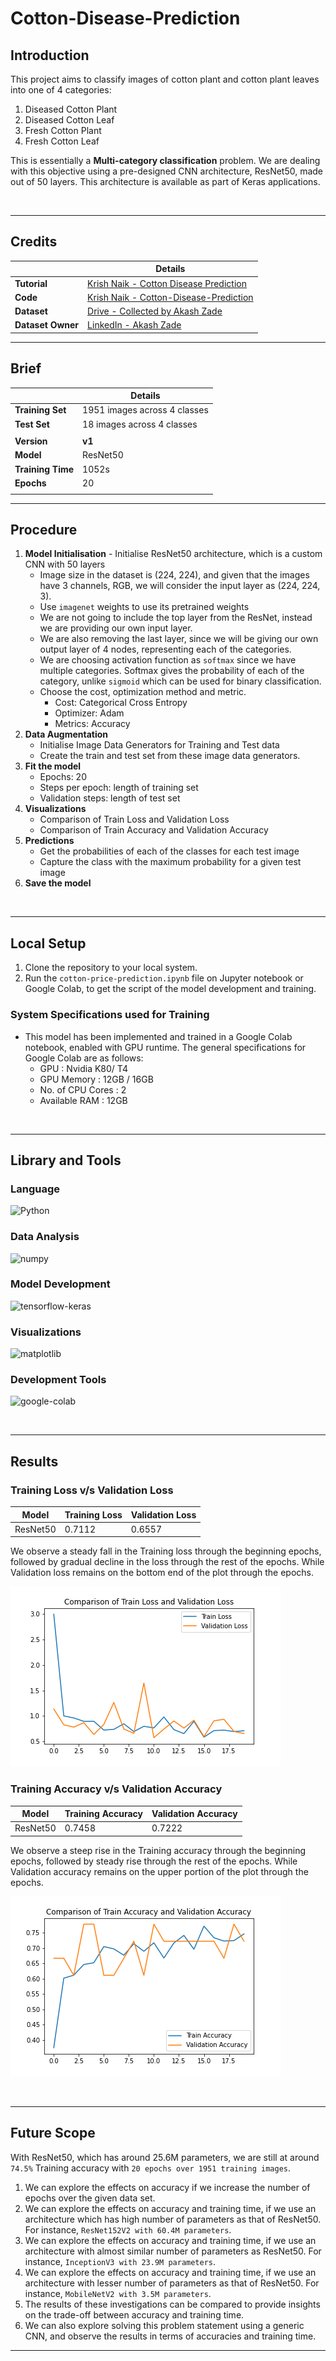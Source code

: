 # Cotton-Disease-Prediction

## Introduction

This project aims to classify images of cotton plant and cotton plant leaves into one of 4 categories:
1. Diseased Cotton Plant
2. Diseased Cotton Leaf
3. Fresh Cotton Plant
4. Fresh Cotton Leaf

This is essentially a **Multi-category classification** problem. We are dealing with this objective using a pre-designed CNN architecture, ResNet50, made out of 50 layers. This architecture is available as part of Keras applications.

<br><hr>

## Credits

|              | Details |
|--------------|--------------------------------------------------------------------------------------------------------------------|
| **Tutorial** | [Krish Naik - Cotton Disease Prediction](https://www.youtube.com/watch?v=-vDwY1kOfNw)                              |
| **Code**     | [Krish Naik - Cotton-Disease-Prediction](https://github.com/krishnaik06/Cotton-Disease-Prediction-Deep-Learning)   |
| **Dataset**  | [Drive - Collected by Akash Zade](https://drive.google.com/drive/folders/1vdr9CC9ChYVW2iXp6PlfyMOGD-4Um1ue)        |
| **Dataset Owner**  | [LinkedIn - Akash Zade](https://www.linkedin.com/in/ai-engineer-az/)                                         |

<hr>

## Brief

|                   | **Details**                  |
|-------------------|------------------------------|
| **Training Set**  | 1951 images across 4 classes |
| **Test Set**      | 18 images across 4 classes   |
|                   |                              |
| **Version**       | **v1**                       |
| **Model**         | ResNet50                     |
| **Training Time** | 1052s                        |
| **Epochs**        | 20                           |
|                   |                              |

<hr>

## Procedure

1. **Model Initialisation** - Initialise ResNet50 architecture, which is a custom CNN with 50 layers
   - Image size in the dataset is (224, 224), and given that the images have 3 channels, RGB, we will consider the input layer as (224, 224, 3).
   - Use `imagenet` weights to use its pretrained weights
   - We are not going to include the top layer from the ResNet, instead we are providing our own input layer.
   - We are also removing the last layer, since we will be giving our own output layer of 4 nodes, representing each of the categories.
   - We are choosing activation function as `softmax` since we have multiple categories. Softmax gives the probability of each of the category, unlike `sigmoid` which can be used for binary classification.
   - Choose the cost, optimization method and metric.
     - Cost: Categorical Cross Entropy
     - Optimizer: Adam
     - Metrics: Accuracy
2. **Data Augmentation**
      - Initialise Image Data Generators for Training and Test data
      - Create the train and test set from these image data generators.
3. **Fit the model**
   - Epochs: 20
   - Steps per epoch: length of training set
   - Validation steps: length of test set
4. **Visualizations**
   - Comparison of Train Loss and Validation Loss
   - Comparison of Train Accuracy and Validation Accuracy
5. **Predictions**
   - Get the probabilities of each of the classes for each test image
   - Capture the class with the maximum probability for a given test image
6. **Save the model**

<br><hr>

## Local Setup

1. Clone the repository to your local system.
2. Run the `cotton-price-prediction.ipynb` file on Jupyter notebook or Google Colab, to get the script of the model development and training.

### System Specifications used for Training
- This model has been implemented and trained in a Google Colab notebook, enabled with GPU runtime. The general specifications for Google Colab are as follows:
  - GPU : Nvidia K80/ T4
  - GPU Memory : 12GB / 16GB
  - No. of CPU Cores : 2
  - Available RAM : 12GB

<br><hr>

## Library and Tools

### Language
![Python](https://img.shields.io/badge/python-3670A0?style=for-the-badge&logo=python&logoColor=ffdd54)

### Data Analysis
![numpy](https://img.shields.io/badge/numpy-%23548ecc.svg?style=for-the-badge&logo=numpy&logoColor=white)

### Model Development
![tensorflow-keras](https://img.shields.io/badge/tensorflow-keras-%23cc8854.svg?style=for-the-badge&logo=tensorflow&logoColor=white)

### Visualizations
![matplotlib](https://img.shields.io/badge/matplotlib-%230e4e5e.svg?style=for-the-badge&logoColor=white)

### Development Tools
![google-colab](https://img.shields.io/badge/google-colab-%23e38330.svg?style=for-the-badge&logo=google-colab&logoColor=white)

<br><hr>

## Results

### Training Loss v/s Validation Loss
| **Model** | **Training Loss** | **Validation Loss** |
|-----------|-------------------|---------------------|
| ResNet50  | 0.7112            | 0.6557              |

We observe a steady fall in the Training loss through the beginning epochs, followed by gradual decline in the loss through the rest of the epochs. While Validation loss remains on the bottom end of the plot through the epochs. 

![img](https://github.com/auchinto-c/Cotton-Disease-Prediction/blob/main/Visualizations/loss_and_val_loss.png)

### Training Accuracy v/s Validation Accuracy
| **Model** | **Training Accuracy** | **Validation Accuracy** |
|-----------|-----------------------|-------------------------|
| ResNet50  | 0.7458                | 0.7222                  |

We observe a steep rise in the Training accuracy through the beginning epochs, followed by steady rise through the rest of the epochs. While Validation accuracy remains on the upper portion of the plot through the epochs.

![img](https://github.com/auchinto-c/Cotton-Disease-Prediction/blob/main/Visualizations/accuracy_and_val_accuracy.png)

<br><hr>

## Future Scope

With ResNet50, which has around 25.6M parameters, we are still at around `74.5%` Training accuracy with `20 epochs over 1951 training images`.
1. We can explore the effects on accuracy if we increase the number of epochs over the given data set.
2. We can explore the effects on accuracy and training time, if we use an architecture which has high number of parameters as that of ResNet50. For instance, `ResNet152V2 with 60.4M parameters`.
3. We can explore the effects on accuracy and training time, if we use an architecture with almost similar number of parameters as ResNet50. For instance, `InceptionV3 with 23.9M parameters`.
4. We can explore the effects on accuracy and training time, if we use an architecture with lesser number of parameters as that of ResNet50. For instance, `MobileNetV2 with 3.5M parameters`.
5. The results of these investigations can be compared to provide insights on the trade-off between accuracy and training time.
6. We can also explore solving this problem statement using a generic CNN, and observe the results in terms of accuracies and training time.

<hr>
